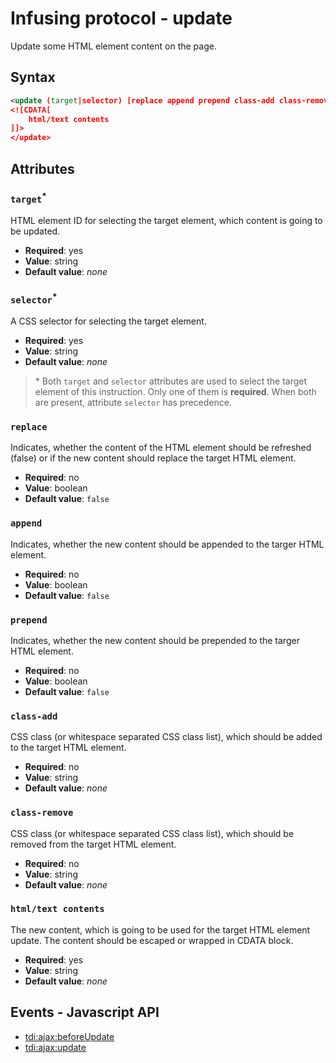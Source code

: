 # Infusing protocol - update

Update some HTML element content on the page.

## Syntax

```xml
<update (target|selector) [replace append prepend class-add class-remove]>
<![CDATA[
    html/text contents
]]>
</update>
```

## Attributes

### `target`<sup>*</sup>

HTML element ID for selecting the target element, which content is going to be updated.

* **Required**: yes
* **Value**: string
* **Default value**: _none_

### `selector`<sup>*</sup>

A CSS selector for selecting the target element.

* **Required**: yes
* **Value**: string
* **Default value**: _none_

> \* Both `target` and `selector` attributes are used to select the target element of this instruction. Only one of them is **required**. When both are present, attribute `selector` has precedence.

### `replace`

Indicates, whether the content of the HTML element should be refreshed (false) or if the new content should replace the target HTML element.

* **Required**: no
* **Value**: boolean
* **Default value**: `false`

### `append`

Indicates, whether the new content should be appended to the targer HTML element.

* **Required**: no
* **Value**: boolean
* **Default value**: `false`

### `prepend`

Indicates, whether the new content should be prepended to the targer HTML element.

* **Required**: no
* **Value**: boolean
* **Default value**: `false`

### `class-add`

CSS class (or whitespace separated CSS class list), which should be added to the target HTML element.

* **Required**: no
* **Value**: string
* **Default value**: _none_

### `class-remove`

CSS class (or whitespace separated CSS class list), which should be removed from the target HTML element.

* **Required**: no
* **Value**: string
* **Default value**: _none_

### `html/text contents`

The new content, which is going to be used for the target HTML element update. The content should be escaped or wrapped in CDATA block.

* **Required**: yes
* **Value**: string
* **Default value**: _none_

## Events - Javascript API

* [tdi:ajax:beforeUpdate](#)
* [tdi:ajax:update](#)
